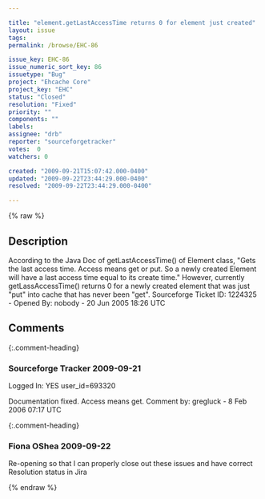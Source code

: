 ```yaml
---

title: "element.getLastAccessTime returns 0 for element just created"
layout: issue
tags: 
permalink: /browse/EHC-86

issue_key: EHC-86
issue_numeric_sort_key: 86
issuetype: "Bug"
project: "Ehcache Core"
project_key: "EHC"
status: "Closed"
resolution: "Fixed"
priority: ""
components: ""
labels: 
assignee: "drb"
reporter: "sourceforgetracker"
votes:  0
watchers: 0

created: "2009-09-21T15:07:42.000-0400"
updated: "2009-09-22T23:44:29.000-0400"
resolved: "2009-09-22T23:44:29.000-0400"

---
```




{% raw %}



## Description

<div markdown="1" class="description">

According to the Java Doc of getLastAccessTime() of 
Element class, "Gets the last access time. Access means 
get or put. So a newly created Element will have a last 
access time equal to its create time." However, currently 
getLassAccessTime() returns 0 for a newly created element 
that was just "put" into cache that has never been "get".
Sourceforge Ticket ID: 1224325 - Opened By: nobody - 20 Jun 2005 18:26 UTC

</div>

## Comments


{:.comment-heading}
### **Sourceforge Tracker** <span class="date">2009-09-21</span>

<div markdown="1" class="comment">

Logged In: YES 
user\_id=693320

Documentation fixed. Access means get.
Comment by: gregluck - 8 Feb 2006 07:17 UTC

</div>


{:.comment-heading}
### **Fiona OShea** <span class="date">2009-09-22</span>

<div markdown="1" class="comment">

Re-opening so that I can properly close out these issues and have correct Resolution status in Jira

</div>



{% endraw %}
